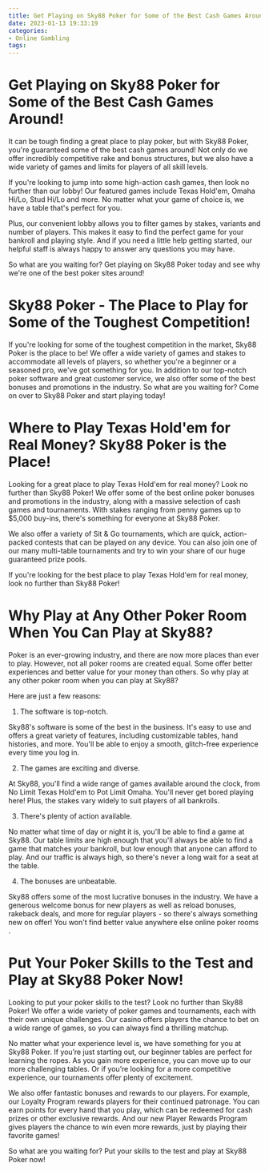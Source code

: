 ```yaml
---
title: Get Playing on Sky88 Poker for Some of the Best Cash Games Around!
date: 2023-01-13 19:33:19
categories:
- Online Gambling
tags:
---
```



#  Get Playing on Sky88 Poker for Some of the Best Cash Games Around!

It can be tough finding a great place to play poker, but with Sky88 Poker, you're guaranteed some of the best cash games around! Not only do we offer incredibly competitive rake and bonus structures, but we also have a wide variety of games and limits for players of all skill levels.

If you're looking to jump into some high-action cash games, then look no further than our lobby! Our featured games include Texas Hold'em, Omaha Hi/Lo, Stud Hi/Lo and more. No matter what your game of choice is, we have a table that's perfect for you.

Plus, our convenient lobby allows you to filter games by stakes, variants and number of players. This makes it easy to find the perfect game for your bankroll and playing style. And if you need a little help getting started, our helpful staff is always happy to answer any questions you may have.

So what are you waiting for? Get playing on Sky88 Poker today and see why we're one of the best poker sites around!

#  Sky88 Poker - The Place to Play for Some of the Toughest Competition!

If you're looking for some of the toughest competition in the market, Sky88 Poker is the place to be! We offer a wide variety of games and stakes to accommodate all levels of players, so whether you're a beginner or a seasoned pro, we've got something for you. In addition to our top-notch poker software and great customer service, we also offer some of the best bonuses and promotions in the industry. So what are you waiting for? Come on over to Sky88 Poker and start playing today!

#  Where to Play Texas Hold'em for Real Money? Sky88 Poker is the Place!

Looking for a great place to play Texas Hold'em for real money? Look no further than Sky88 Poker! We offer some of the best online poker bonuses and promotions in the industry, along with a massive selection of cash games and tournaments. With stakes ranging from penny games up to $5,000 buy-ins, there's something for everyone at Sky88 Poker.

We also offer a variety of Sit & Go tournaments, which are quick, action-packed contests that can be played on any device. You can also join one of our many multi-table tournaments and try to win your share of our huge guaranteed prize pools.

If you're looking for the best place to play Texas Hold'em for real money, look no further than Sky88 Poker!

#  Why Play at Any Other Poker Room When You Can Play at Sky88?

Poker is an ever-growing industry, and there are now more places than ever to play. However, not all poker rooms are created equal. Some offer better experiences and better value for your money than others. So why play at any other poker room when you can play at Sky88?

Here are just a few reasons:

1. The software is top-notch.

Sky88's software is some of the best in the business. It's easy to use and offers a great variety of features, including customizable tables, hand histories, and more. You'll be able to enjoy a smooth, glitch-free experience every time you log in.

2. The games are exciting and diverse.

At Sky88, you'll find a wide range of games available around the clock, from No Limit Texas Hold'em to Pot Limit Omaha. You'll never get bored playing here! Plus, the stakes vary widely to suit players of all bankrolls.

3. There's plenty of action available.

No matter what time of day or night it is, you'll be able to find a game at Sky88. Our table limits are high enough that you'll always be able to find a game that matches your bankroll, but low enough that anyone can afford to play. And our traffic is always high, so there's never a long wait for a seat at the table.

4. The bonuses are unbeatable.

Sky88 offers some of the most lucrative bonuses in the industry. We have a generous welcome bonus for new players as well as reload bonuses, rakeback deals, and more for regular players - so there's always something new on offer! You won't find better value anywhere else online poker rooms .    

#  Put Your Poker Skills to the Test and Play at Sky88 Poker Now!

Looking to put your poker skills to the test? Look no further than Sky88 Poker! We offer a wide variety of poker games and tournaments, each with their own unique challenges. Our casino offers players the chance to bet on a wide range of games, so you can always find a thrilling matchup.

No matter what your experience level is, we have something for you at Sky88 Poker. If you’re just starting out, our beginner tables are perfect for learning the ropes. As you gain more experience, you can move up to our more challenging tables. Or if you’re looking for a more competitive experience, our tournaments offer plenty of excitement.

We also offer fantastic bonuses and rewards to our players. For example, our Loyalty Program rewards players for their continued patronage. You can earn points for every hand that you play, which can be redeemed for cash prizes or other exclusive rewards. And our new Player Rewards Program gives players the chance to win even more rewards, just by playing their favorite games!

So what are you waiting for? Put your skills to the test and play at Sky88 Poker now!